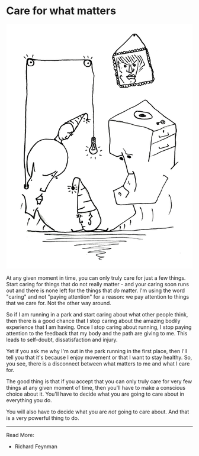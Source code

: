 # Care for what matters

![Care for what matters](images/care_for_what_matters.jpg)

At any given moment in time, you can only truly care for just a few things. Start caring for things that do not really matter - and your caring soon runs out and there is none left for the things that _do_ matter. I'm using the word "caring" and not "paying attention" for a reason: we pay attention to things that we care for. Not the other way around.

So if I am running in a park and start caring about what other people think, then there is a good chance that I stop caring about the amazing bodily experience that I am having. Once I stop caring about running, I stop paying attention to the feedback that my body and the path are giving to me. This leads to self-doubt, dissatisfaction and injury.

Yet if you ask me why I'm out in the park running in the first place, then I'll tell you that it's because I enjoy movement or that I want to stay healthy. So, you see, there is a disconnect between what matters to me and what I care for.

The good thing is that if you accept that you can only truly care for very few things at any given moment of time, then you'll have to make a conscious choice about it. You'll have to decide what you are going to care about in everything you do.

You will also have to decide what you are _not_ going to care about. And that is a very powerful thing to do.


* * *
Read More:
* Richard Feynman
